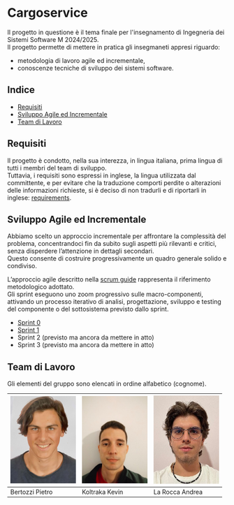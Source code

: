 # Cargoservice

Il progetto in questione è il tema finale per l'insegnamento di Ingegneria dei Sistemi Software M 2024/2025.  
Il progetto permette di mettere in pratica gli insegmaneti appresi riguardo:
- metodologia di lavoro agile ed incrementale,
- conoscenze tecniche di sviluppo dei sistemi software.

## Indice

- [Requisiti](#requisiti)
- [Sviluppo Agile ed Incrementale](#sviluppo-agile-ed-incrementale)
- [Team di Lavoro](#team-di-lavoro)

## Requisiti

Il progetto è condotto, nella sua interezza, in lingua italiana, prima lingua di tutti i membri del team di sviluppo.  
Tuttavia, i requisiti sono espressi in inglese, la lingua utilizzata dal committente, e per evitare che la traduzione comporti perdite o alterazioni delle informazioni richieste, si è deciso di non tradurli e di riportarli in inglese: [requirements](requirements).

## Sviluppo Agile ed Incrementale

Abbiamo scelto un approccio incrementale per affrontare la complessità del problema, concentrandoci fin da subito sugli aspetti più rilevanti e critici, senza disperdere l’attenzione in dettagli secondari.  
Questo consente di costruire progressivamente un quadro generale solido e condiviso.

L’approccio agile descritto nella [scrum guide](https://scrumguides.org/) rappresenta il riferimento metodologico adottato.  
Gli sprint eseguono uno zoom progressivo sulle macro-componenti, attivando un processo iterativo di analisi, progettazione, sviluppo e testing del componente o del sottosistema previsto dallo sprint.

- [Sprint 0](sprint0)
- [Sprint 1](sprint1)
- Sprint 2 (previsto ma ancora da mettere in atto)
- Sprint 3 (previsto ma ancora da mettere in atto)

## Team di Lavoro

Gli elementi del gruppo sono elencati in ordine alfabetico (cognome).

| <img src="team/pietro.jpg" width="150"/> | <img src="team/kevin.jpg" width="150"/> | <img src="team/andrea.jpg" width="150"/> |
|-----------------------|-----------------------|-----------------------|
| Bertozzi Pietro       | Koltraka Kevin        | La Rocca Andrea       |